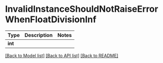 # InvalidInstanceShouldNotRaiseErrorWhenFloatDivisionInf

Type | Description | Notes
------------- | ------------- | -------------
**int** |  | 

[[Back to Model list]](../README.md#documentation-for-models) [[Back to API list]](../README.md#documentation-for-api-endpoints) [[Back to README]](../README.md)

